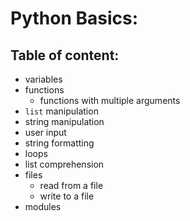 # Python Basics:

## Table of content:

-   variables
-   functions
    -   functions with multiple arguments
-   `list` manipulation
-   string manipulation
-   user input
-   string formatting
-   loops
-   list comprehension
-   files
    -   read from a file
    -   write to a file
-   modules
